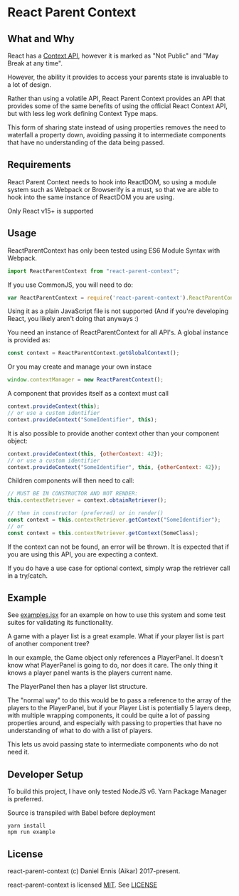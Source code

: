# React Parent Context
## What and Why
React has a [Context API](https://facebook.github.io/react/docs/context.html), 
however it is marked as "Not Public" and "May Break at any time".

However, the ability it provides to access your parents state is invaluable to a lot of design.

Rather than using a volatile API, React Parent Context provides an API that provides some of the same
benefits of using the official React Context API, but with less leg work defining Context Type maps.

This form of sharing state instead of using properties removes the need to waterfall a property down,
avoiding passing it to intermediate components that have no understanding of the data being passed.

## Requirements
React Parent Context needs to hook into ReactDOM, so using a module system such as Webpack or 
Browserify is a must, so that we are able to hook into the same instance of ReactDOM you are using. 

Only React v15+ is supported

## Usage
ReactParentContext has only been tested using ES6 Module Syntax with Webpack. 
```javascript
import ReactParentContext from "react-parent-context";
```

If you use CommonJS, you will need to do:
```javascript
var ReactParentContext = require('react-parent-context').ReactParentContext;
```
Using it as a plain JavaScript file is not supported (And if you're developing React, you likely aren't doing that anyways :)


You need an instance of ReactParentContext for all API's. A global instance is provided as:
```javascript
const context = ReactParentContext.getGlobalContext();
```
Or you may create and manage your own instace
```javascript
window.contextManager = new ReactParentContext();
```

A component that provides itself as a context must call 
```javascript
context.provideContext(this);
// or use a custom identifier
context.provideContext("SomeIdentifier", this);
```

It is also possible to provide another context other than your component object:
```javascript
context.provideContext(this, {otherContext: 42});
// or use a custom identifier
context.provideContext("SomeIdentifier", this, {otherContext: 42});
```



Children components will then need to call:
```javascript
// MUST BE IN CONSTRUCTOR AND NOT RENDER:
this.contextRetriever = context.obtainRetriever();

// then in constructor (preferred) or in render() 
const context = this.contextRetriever.getContext("SomeIdentifier");
// or
const context = this.contextRetriever.getContext(SomeClass);
```

If the context can not be found, an error will be thrown. It is expected that if you are using this API, you are
expecting a context. 

If you do have a use case for optional context, simply wrap the retriever call in a try/catch.

## Example
See [examples.jsx](examples/example.jsx) for an example on how to use this system and some test suites for validating
its functionality.

A game with a player list is a great example. What if your player list is part of another component tree?

In our example, the Game object only references a PlayerPanel. It doesn't know what PlayerPanel is going to do,
nor does it care. The only thing it knows a player panel wants is the players current name.
 
The PlayerPanel then has a player list structure.

The "normal way" to do this would be to pass a reference to the array of the players to the PlayerPanel, 
but if your Player List is potentially 5 layers deep, with multiple wrapping components, it could be quite a lot
of passing properties around, and especially with passing to properties that have no understanding of what to do
with a list of players.

This lets us avoid passing state to intermediate components who do not need it.

## Developer Setup
To build this project, I have only tested NodeJS v6. 
Yarn Package Manager is preferred.

Source is transpiled with Babel before deployment
```
yarn install
npm run example
```


## License
react-parent-context (c) Daniel Ennis (Aikar) 2017-present.

react-parent-context is licensed [MIT](https://tldrlegal.com/license/mit-license). See [LICENSE](LICENSE)

